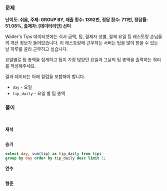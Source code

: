 ### 문제

**난이도: 쉬움, 주제: GROUP BY, 제출 횟수: 1392번, 정답 횟수: 711번, 정답률: 51.08%, 출제자: [데이터리안] 선미**

Waiter's Tips 데이터셋에는 식사 금액, 팁, 결제자 성별, 결제 요일 등 레스토랑 손님들의 계산 정보가 들어있습니다. 이 레스토랑에 근무하는 서버는 팁을 많이 받을 수 있는 날 하루를 골라 근무하고 싶습니다.

요일별로 팁 총액을 집계하고 팁이 가장 많았던 요일과 그날의 팁 총액을 출력하는 쿼리를 작성해주세요.

결과 데이터는 아래 컬럼을 포함해야 합니다.

- `day` - 요일
- `tip_daily` - 요일 별 팁 총액

### 풀이
<br>

**재석**

```sql

```

**승기**
```sql
select day, sum(tip) as tip_daily from tips
group by day order by tip_daily desc limit 1;
```

**연수**

```sql

```

**형준**
```sql

```